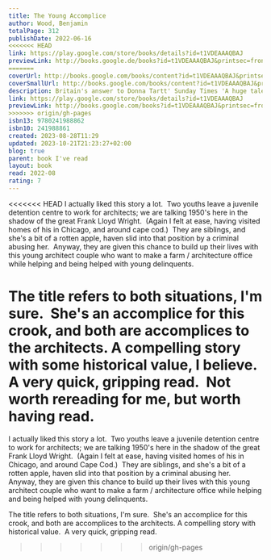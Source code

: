```yaml
---  
title: The Young Accomplice  
author: Wood, Benjamin  
totalPage: 312  
publishDate: 2022-06-16  
<<<<<<< HEAD
link: https://play.google.com/store/books/details?id=t1VDEAAAQBAJ  
previewLink: http://books.google.de/books?id=t1VDEAAAQBAJ&printsec=frontcover&dq=Benjamin+Wood,+The+Young+Accomplice&hl=&as_pt=BOOKS&cd=1&source=gbs_api  
=======
coverUrl: http://books.google.com/books/content?id=t1VDEAAAQBAJ&printsec=frontcover&img=1&zoom=1&edge=curl&source=gbs_api  
coverSmallUrl: http://books.google.com/books/content?id=t1VDEAAAQBAJ&printsec=frontcover&img=1&zoom=5&edge=curl&source=gbs_api  
description: Britain's answer to Donna Tartt' Sunday Times 'A huge talent' Hilary Mantel 'Was this how it was going to be for ever? Wrapping things for customers in womenswear, no conversation. Polishing the counters so her face reflected in the brass and sweeping floors at closing time until the boss said she could leave. How much worse off would she be if she went driving with a stranger for a while?' When sixteen-year-old Joyce Savigear absconds from work to go out with a man she barely knows, she hopes a new, exciting life is just beginning. But, two years later, she is waiting on a railway station in the tranquil English countryside. It's the summer of 1952 and she and her younger brother Charlie have just been released from borstal. Another fresh start awaits - but can Joyce ever outrun the darkness of her past? 'What a writer' Richard Osman 'An involving tale of revenge and responsibility, which, while it devastates, also tells us that new lives can be built among the ashes' FT 'The Young Accomplice shows the difference between a book that slides down the surface of things, and one that digs its claws into you and sticks there' The Times  
link: https://play.google.com/store/books/details?id=t1VDEAAAQBAJ  
previewLink: http://books.google.com/books?id=t1VDEAAAQBAJ&printsec=frontcover&dq=Benjamin+Wood,+The+Young+Accomplice&hl=&as_pt=BOOKS&cd=1&source=gbs_api  
>>>>>>> origin/gh-pages
isbn13: 9780241988862  
isbn10: 241988861  
created: 2023-08-28T11:29  
updated: 2023-10-21T21:23:27+02:00  
blog: true  
parent: book I've read  
layout: book  
read: 2022-08  
rating: 7  
---  
```

  
<<<<<<< HEAD
I actually liked this story a lot.  Two youths leave a juvenile detention centre to work for architects; we are talking 1950's here in the shadow of the great Frank Lloyd Wright.  (Again I felt at ease, having visited homes of his in Chicago, and around cape cod.)  They are siblings, and she's a bit of a rotten apple, haven slid into that position by a criminal abusing her.  Anyway, they are given this chance to build up their lives with this young architect couple who want to make a farm / architecture office while helping and being helped with young delinquents.      
  
The title refers to both situations, I'm sure.  She's an accomplice for this crook, and both are accomplices to the architects. A compelling story with some historical value, I believe.  A very quick, gripping read.  Not worth rereading for me, but worth having read.
=======
I actually liked this story a lot.  Two youths leave a juvenile detention centre to work for architects; we are talking 1950's here in the shadow of the great Frank Lloyd Wright.  (Again I felt at ease, having visited homes of his in Chicago, and around Cape Cod.)  They are siblings, and she's a bit of a rotten apple, haven slid into that position by a criminal abusing her.  Anyway, they are given this chance to build up their lives with this young architect couple who want to make a farm / architecture office while helping and being helped with young delinquents.      
  
The title refers to both situations, I'm sure.  She's an accomplice for this crook, and both are accomplices to the architects. A compelling story with historical value.  A very quick, gripping read. 
>>>>>>> origin/gh-pages
